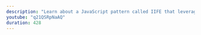 ```yaml
---
description: "Learn about a JavaScript pattern called IIFE that leverages function scoping to prevent global variables." 
youtube: "q21QSRpNaAQ" 
duration: 428 
---
```

